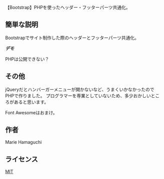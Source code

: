 【Bootstrap】PHPを使ったヘッダー・フッターパーツ共通化。
 
## 簡単な説明
 
Bootstrapでサイト制作した際のヘッダーとフッターパーツ共通化。
 
***デモ***
 
PHPは公開できない？
 
## その他
 
jQueryだとハンバーガーメニューが開かないなど、うまくいかなかったのでPHPで作りました。
プログラマーを専業としていないため、多少おかしいところがあると思います。

Font Awesomeはおまけ。
 
## 作者
 
Marie Hamaguchi
 
## ライセンス
 
[MIT](https://www.whiteandpeach.jp/)</blockquote>
